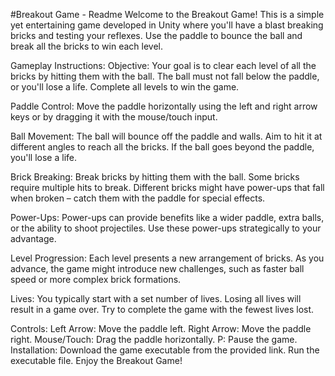 #Breakout Game - Readme
Welcome to the Breakout Game! This is a simple yet entertaining game developed in Unity where you'll have a blast breaking bricks and testing your reflexes. Use the paddle to bounce the ball and break all the bricks to win each level.

Gameplay Instructions:
Objective: Your goal is to clear each level of all the bricks by hitting them with the ball. The ball must not fall below the paddle, or you'll lose a life. Complete all levels to win the game.

Paddle Control: Move the paddle horizontally using the left and right arrow keys or by dragging it with the mouse/touch input.

Ball Movement: The ball will bounce off the paddle and walls. Aim to hit it at different angles to reach all the bricks. If the ball goes beyond the paddle, you'll lose a life.

Brick Breaking: Break bricks by hitting them with the ball. Some bricks require multiple hits to break. Different bricks might have power-ups that fall when broken – catch them with the paddle for special effects.

Power-Ups: Power-ups can provide benefits like a wider paddle, extra balls, or the ability to shoot projectiles. Use these power-ups strategically to your advantage.

Level Progression: Each level presents a new arrangement of bricks. As you advance, the game might introduce new challenges, such as faster ball speed or more complex brick formations.

Lives: You typically start with a set number of lives. Losing all lives will result in a game over. Try to complete the game with the fewest lives lost.

Controls:
Left Arrow: Move the paddle left.
Right Arrow: Move the paddle right.
Mouse/Touch: Drag the paddle horizontally.
P: Pause the game.
Installation:
Download the game executable from the provided link.
Run the executable file.
Enjoy the Breakout Game!
